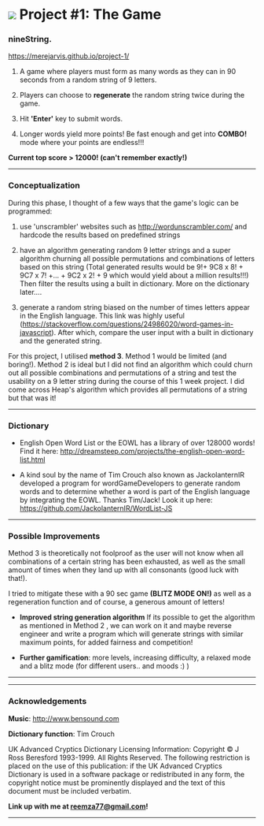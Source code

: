 
# ![](https://ga-dash.s3.amazonaws.com/production/assets/logo-9f88ae6c9c3871690e33280fcf557f33.png) Project #1: The Game


### nineString.
https://merejarvis.github.io/project-1/


1.  A game where players must form as many words as they can in 90 seconds from a random string of 9 letters.

2.  Players can choose to **regenerate** the random string twice during the game.

3.  Hit **'Enter'** key to submit words.

4.  Longer words yield more points! Be fast enough and get into **COMBO!** mode where your points are endless!!!

**Current top score > 12000! (can't remember exactly!)**


---

### Conceptualization

During this phase, I thought of a few ways that the game's logic can be programmed:

1.  use 'unscrambler' websites such as http://wordunscrambler.com/ and hardcode the results based on predefined strings

2.  have an algorithm generating random 9 letter strings and a super algorithm churning all possible permutations and combinations of letters based on this string (Total generated results would be 9!+ 9C8 x 8! + 9C7 x 7! +... + 9C2 x 2! + 9 which would yield about a million results!!!) Then filter the results using a built in dictionary. More on the dictionary later....

3. generate a random string biased on the number of times letters appear in the English language. This link was highly useful (https://stackoverflow.com/questions/24986020/word-games-in-javascript).
After which, compare the user input with a built in dictionary and the generated string.

For this project, I utilised **method 3**. Method 1 would be limited (and boring!). Method 2 is ideal but I did not find an algorithm which could churn out all possible combinations and permutations of a string and test the usability on a 9 letter string during the course of this 1 week project. I did come across Heap's algorithm which provides all permutations of a string but that was it!





---

### Dictionary

* English Open Word List or the EOWL has a library of over 128000 words! Find it here: http://dreamsteep.com/projects/the-english-open-word-list.html

* A kind soul by the name of Tim Crouch also known as JackolanternIR developed a program for wordGameDevelopers to generate random words and to determine whether a word is part of the English language by integrating the EOWL. Thanks Tim/Jack! Look it up here:
https://github.com/JackolanternIR/WordList-JS

---

### Possible Improvements

Method 3 is theoretically not foolproof as the user will not know when all combinations of a certain string has been exhausted, as well as the small amount of times when they land up with all consonants (good luck with that!).

I tried to mitigate these with a 90 sec game **(BLITZ MODE ON!)** as well as a regeneration function and of course, a generous amount of letters!

* **Improved string generation algorithm** If its possible to get the algorithm as mentioned in Method 2 , we can work on it and maybe reverse engineer and write a program which will generate strings with similar maximum points, for added fairness and competition!


* **Further gamification**: more levels, increasing difficulty, a relaxed mode and a blitz mode (for different users.. and moods :) )

---



---

### Acknowledgements

**Music**: http://www.bensound.com

**Dictionary function**: Tim Crouch

UK Advanced Cryptics Dictionary Licensing Information:
Copyright © J Ross Beresford 1993-1999. All Rights Reserved. The following restriction is placed on the use of this publication: if the UK Advanced Cryptics Dictionary is used in a software package or redistributed in any form, the copyright notice must be prominently displayed and the text of this document must be included verbatim.

**Link up with me at reemza77@gmail.com!**

---

